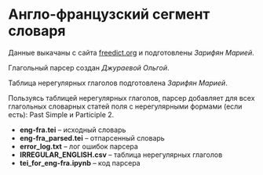 # Англо-французский сегмент словаря
Данные выкачаны с сайта [freedict.org](https://freedict.org) и подготовлены *Зарифян Марией*.

Глагольный парсер создан *Джураевой Ольгой*.

Таблица нерегулярных глаголов подготовлена *Зарифян Марией*.


Пользуясь таблицей нерегулярных глаголов, парсер добавляет для всех глагольных словарных статей поля с нерегулярными формами (если есть): Past Simple и Participle 2.

* **eng-fra.tei** – исходный словарь
* **eng-fra_parsed.tei** – отпарсенный словарь
* **error_log.txt** – лог ошибок парсера
* **IRREGULAR_ENGLISH.csv** – таблица нерегулярных глаголов
* **tei_for_eng-fra.ipynb** – код парсера

